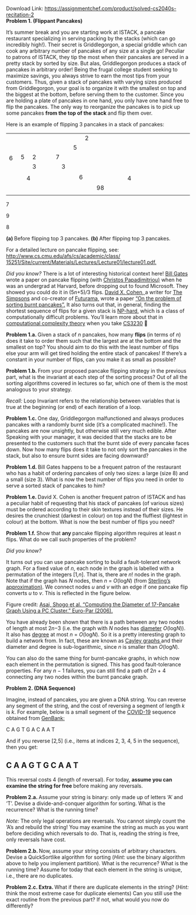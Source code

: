 Download Link: https://assignmentchef.com/product/solved-cs2040s-recitation-2
<br>
<strong>Problem 1.          (Flippant Pancakes)</strong>

It’s summer break and you are starting work at ISTACK, a pancake restaurant specializing in serving packing by the stacks (which can go incredibly high!). Their secret is Griddlegorgon, a special griddle which can cook any arbitrary number of pancakes of any size at a single go! Peculiar to patrons of ISTACK, they tip the most when their pancakes are served in a pretty stack by sorted by size. But alas, Griddlegorgon produces a stack of pancakes in arbitrary order! Being the frugal college student seeking to maximize savings, you always strive to earn the most tips from your customers. Thus, given a stack of pancakes with varying sizes produced from Griddlegorgon, your goal is to organize it with the smallest on top and the biggest at the bottom, before serving them to the customer. Since you are holding a plate of pancakes in one hand, you only have one hand free to flip the pancakes. The only way to reorganize the pancakes is to pick up some pancakes <strong>from the top of the stack </strong>and flip them over.

Here is an example of flipping 3 pancakes in a stack of pancakes:

<table width="400">

 <tbody>

  <tr>

   <td colspan="2" rowspan="6" width="9">6</td>

   <td colspan="11" width="66"> </td>

   <td colspan="10" width="273">2</td>

   <td width="19"> </td>

   <td colspan="7" width="33"> </td>

  </tr>

  <tr>

   <td colspan="2" rowspan="3" width="9">5</td>

   <td colspan="7" width="47"> </td>

   <td colspan="9" width="268">5</td>

   <td colspan="7" width="47"> </td>

   <td colspan="4" width="19"> </td>

  </tr>

  <tr>

   <td colspan="3" width="14">2</td>

   <td width="19"> </td>

   <td colspan="10" width="273">7</td>

   <td colspan="11" width="66"> </td>

   <td colspan="2" rowspan="4" width="9"> </td>

  </tr>

  <tr>

   <td colspan="2" width="9">3</td>

   <td colspan="3" width="28"> </td>

   <td colspan="13" width="287">3</td>

   <td colspan="3" width="28"> </td>

   <td colspan="4" width="19"> </td>

  </tr>

  <tr>

   <td rowspan="2" width="5"> </td>

   <td colspan="9" width="57"> </td>

   <td colspan="7" rowspan="2" width="259">6</td>

   <td colspan="9" width="57"> </td>

   <td rowspan="2" width="5"> </td>

  </tr>

  <tr>

   <td colspan="2" width="9">4</td>

   <td colspan="5" width="38"> </td>

   <td colspan="2" width="9"> </td>

   <td colspan="2" width="9">4</td>

   <td colspan="5" width="38"> </td>

   <td colspan="2" width="9"> </td>

  </tr>

  <tr>

   <td colspan="15" width="85"> </td>

   <td rowspan="2" width="230">98</td>

   <td colspan="15" width="85"> </td>

  </tr>

  <tr>

   <td width="5"> </td>

   <td colspan="13" width="76"> </td>

   <td width="5"> </td>

   <td width="5"> </td>

   <td colspan="13" width="76"> </td>

   <td width="5"> </td>

  </tr>

  <tr>

   <td width="5"></td>

   <td width="5"></td>

   <td width="5"></td>

   <td width="5"></td>

   <td width="5"></td>

   <td width="5"></td>

   <td width="5"></td>

   <td width="19"></td>

   <td width="5"></td>

   <td width="5"></td>

   <td width="5"></td>

   <td width="5"></td>

   <td width="5"></td>

   <td width="5"></td>

   <td width="5"></td>

   <td width="230"></td>

   <td width="5"></td>

   <td width="5"></td>

   <td width="5"></td>

   <td width="5"></td>

   <td width="5"></td>

   <td width="5"></td>

   <td width="5"></td>

   <td width="19"></td>

   <td width="5"></td>

   <td width="5"></td>

   <td width="5"></td>

   <td width="5"></td>

   <td width="5"></td>

   <td width="5"></td>

   <td width="5"></td>

  </tr>

 </tbody>

</table>

7

9

8

<strong>(a) </strong>Before flipping top 3 pancakes.                                                           <strong>(b) </strong>After flipping top 3 pancakes.

For a detailed lecture on pancake flipping, see: <a href="https://www.cs.cmu.edu/afs/cs/academic/class/15251/Site/current/Materials/Lectures/Lecture01/lecture01.pdf">http://www.cs.cmu.edu/afs/cs/academic/class/ </a><a href="https://www.cs.cmu.edu/afs/cs/academic/class/15251/Site/current/Materials/Lectures/Lecture01/lecture01.pdf">15251/Site/current/Materials/Lectures/Lecture01/lecture01.pdf</a><a href="https://www.cs.cmu.edu/afs/cs/academic/class/15251/Site/current/Materials/Lectures/Lecture01/lecture01.pdf">.</a>

<em>Did you know? </em>There is a lot of interesting historical context here! <a href="https://en.wikipedia.org/wiki/Bill_Gates">Bill Gates</a> wrote a paper on pancake flipping (with <a href="https://en.wikipedia.org/wiki/Christos_Papadimitriou">Christos Papadimitriou</a><a href="https://en.wikipedia.org/wiki/Christos_Papadimitriou">)</a> when he was an undergrad at Harvard, before dropping out to found Microsoft. They showed you could do it in (5<em>n</em>+5)<em>/</em>3 flips. <a href="https://en.wikipedia.org/wiki/David_X._Cohen">David X. Cohen</a><a href="https://en.wikipedia.org/wiki/David_X._Cohen">, </a>a writer for <a href="https://en.wikipedia.org/wiki/The_Simpsons">The Simpsons</a> and co-creator of <a href="https://en.wikipedia.org/wiki/Futurama">Futurama</a><a href="https://en.wikipedia.org/wiki/Futurama">,</a> wrote a paper <a href="https://www.sciencedirect.com/science/article/pii/0166218X94000093?via%3Dihub">“On the problem of sorting </a><a href="https://www.sciencedirect.com/science/article/pii/0166218X94000093?via%3Dihub">burnt pancakes”</a><a href="https://www.sciencedirect.com/science/article/pii/0166218X94000093?via%3Dihub">.</a> It also turns out that, in general, finding the shortest sequence of flips for a given stack is <a href="https://en.wikipedia.org/wiki/NP-hardness">NP-hard</a><a href="https://en.wikipedia.org/wiki/NP-hardness">,</a> which is a class of computationally difficult problems. You’ll learn more about that in <a href="https://en.wikipedia.org/wiki/Computational_complexity_theory">computational complexity theory</a> when you take <a href="https://latest.nusmods.com/modules/CS3230/design-and-analysis-of-algorithms">CS3230</a> &#x1f642;

<strong>Problem 1.a. </strong>Given a stack of <em>n </em>pancakes, how many <strong>flips </strong>(in terms of <em>n</em>) does it take to order them such that the largest are at the bottom and the smallest on top? You should aim to do this with the least number of flips else your arm will get tired holding the entire stack of pancakes! If there’s a constant in your number of flips, can you make it as small as possible?

<strong>Problem 1.b.   </strong>From your proposed pancake flipping strategy in the previous part, what is the invariant at each step of the sorting process? Out of all the sorting algorithms covered in lectures so far, which one of them is the most analogous to your strategy.

<em>Recall: </em>Loop Invariant refers to the relationship between variables that is true at the beginning (or end) of each iteration of a loop.

<strong>Problem 1.c. </strong>One day, Griddlegorgon malfunctioned and always produces pancakes with a randomly burnt side (it’s a complicated machine!). The pancakes are now unsightly, but otherwise still very much edible. After Speaking with your manager, it was decided that the stacks are to be presented to the customers such that the burnt side of every pancake faces down. Now how many flips does it take to not only sort the pancakes in the stack, but also to ensure burnt sides are facing downward?

<strong>Problem 1.d. </strong>Bill Gates happens to be a frequent patron of the restaurant who has a habit of ordering pancakes of only two sizes: a large (size 8) and a small (size 3). What is now the best number of flips you need in order to serve a sorted stack of pancakes to him?

<strong>Problem 1.e. </strong>David X. Cohen is another frequent patron of ISTACK and has a peculiar habit of requesting that his stack of pancakes (of various sizes) must be ordered according to their skin textures instead of their sizes. He desires the crunchiest (darkest in colour) on top and the fluffiest (lightest in colour) at the bottom. What is now the best number of flips you need?

<strong>Problem 1.f.     </strong>Show that <strong>any </strong>pancake flipping algorithm requires at least <em>n </em>flips. What do we call such properties of the problem?

<em>Did you know?</em>

It turns out you can use pancake sorting to build a fault-tolerant network graph. For a fixed value of <em>n</em>, each node in the graph is labelled with a permutation of the integers [1<em>,n</em>]. That is, there are <em>n</em>! nodes in the graph. Note that if the graph has <em>N </em>nodes, then <em>n </em>= <em>O</em>(log<em>N</em>) (from <a href="https://en.wikipedia.org/wiki/Stirling%27s_approximation">Sterling’s </a><a href="https://en.wikipedia.org/wiki/Stirling%27s_approximation">approximation</a><a href="https://en.wikipedia.org/wiki/Stirling%27s_approximation">)</a>. We connect nodes <em>u </em>and <em>v </em>with an edge if one pancake flip converts <em>u </em>to <em>v</em>. This is reflected in the figure below.

Figure credit: <a href="https://www.semanticscholar.org/paper/Computing-the-Diameter-of-17-Pancake-Graph-Using-a-Asai-Kounoike/7a5484feca5da551379bc3ff7f4c0cbc409046e6">Asai, Shogo et al. “Computing the Diameter of 17-Pancake Graph Using a PC Cluster.” </a><a href="https://www.semanticscholar.org/paper/Computing-the-Diameter-of-17-Pancake-Graph-Using-a-Asai-Kounoike/7a5484feca5da551379bc3ff7f4c0cbc409046e6">Euro-Par (2006).</a>

You have already been shown that there is a path between any two nodes of length at most 2<em>n</em>−3 (i.e. the graph with <em>N </em>nodes has <a href="http://mathworld.wolfram.com/GraphDiameter.html">diameter</a> <em>O</em>(log<em>N</em>)). It also has <a href="http://mathworld.wolfram.com/VertexDegree.html">degree</a> at most <em>n </em>= <em>O</em>(log<em>N</em>). So it is a pretty interesting graph to build a network from. In fact, these are known as <a href="https://en.wikipedia.org/wiki/Cayley_graph">Cayley graphs </a>and their diameter and degree is sub-logarithmic, since <em>n </em>is smaller than <em>O</em>(log<em>N</em>).

You can also do the same thing for burnt-pancake graphs, in which now each element in the permutation is signed. This has good fault-tolerance properties. For any <em>n </em>− 1 failures, you can still find a path of 2<em>n </em>+ 4 connecting any two nodes within the burnt pancake graph.

<strong>Problem 2.          (DNA Sequence)</strong>

Imagine, instead of pancakes, you are given a DNA string. You can reverse any segment of the string, and the cost of reversing a segment of length <em>k </em>is <em>k</em>. For example, below is a small segment of the <a href="https://en.wikipedia.org/wiki/Novel_coronavirus_(2019-nCoV)">COVID-19</a> sequence obtained from <a href="https://www.ncbi.nlm.nih.gov/genbank/">GenBank</a><a href="https://www.ncbi.nlm.nih.gov/genbank/">:</a>

C A G T G A C A A T

And if you reverse [2<em>,</em>5] (i.e., items at indices 2, 3, 4, 5 in the sequence), then you get:

<h2>C A A G T G C A A T</h2>

This reversal costs 4 (length of reversal). For today, <strong>assume you can examine the string for free </strong>before making any reversals.

<strong>Problem 2.a. </strong>Assume your string is binary: only made up of letters ‘A’ and ‘T’. Devise a divide-and-conquer algorithm for sorting. What is the recurrence? What is the running time?

<em>Note: </em>The only legal operations are reversals. You cannot simply count the ‘A’s and rebuild the string! You may examine the string as much as you want before deciding which reversals to do. That is, reading the string is free, only reversals have cost.

<strong>Problem 2.b. </strong>Now, assume your string consists of arbitrary characters. Devise a QuickSortlike algorithm for sorting (<em>Hint: </em>use the binary algorithm above to help you implement partition). What is the recurrence? What is the running time? Assume for today that each element in the string is unique, i.e., there are no duplicates.

<strong>Problem 2.c. Extra. </strong>What if there are duplicate elements in the string? (<em>Hint: </em>think the most extreme case for duplicate elements) Can you still use the exact routine from the previous part? If not, what would you now do differently?